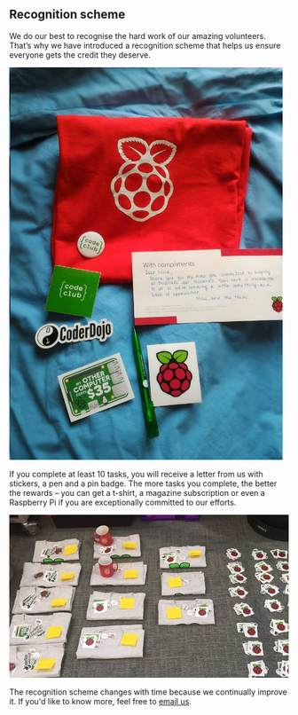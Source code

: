 
## Recognition scheme

We do our best to recognise the hard work of our amazing volunteers. That’s why we have introduced a recognition scheme that helps us ensure everyone gets the credit they deserve.

![Photo of a gift received by one of the volunteers](images/recognition-scheme2.png)

If you complete at least 10 tasks, you will receive a letter from us with stickers, a pen and a pin badge. The more tasks you complete, the better the rewards – you can get a t-shirt, a magazine subscription or even a Raspberry Pi if you are exceptionally committed to our efforts. 

![Photo of preparations to send out gifts to volunteers](images/recognition-scheme1.png)

The recognition scheme changes with time because we continually improve it. If you'd like to know more, feel free to [email us](mailto:translation@raspberrypi.org).
